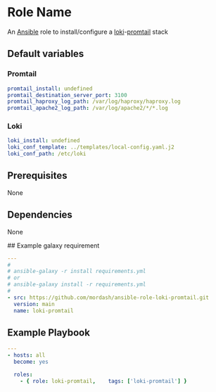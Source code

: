 # Role Name

An [Ansible](https://www.ansible.com) role to install/configure a [loki](https://grafana.com/oss/loki/)-[promtail](https://grafana.com/docs/loki/latest/clients/promtail/) stack

## Default variables

### Promtail

```yaml
promtail_install: undefined
promtail_destination_server_port: 3100
promtail_haproxy_log_path: /var/log/haproxy/haproxy.log
promtail_apache2_log_path: /var/log/apache2/*/*.log
```

### Loki

```yaml
loki_install: undefined
loki_conf_template: ../templates/local-config.yaml.j2
loki_conf_path: /etc/loki
```

## Prerequisites

None

## Dependencies

None

## Example galaxy requirement

```yaml
---
#
# ansible-galaxy -r install requirements.yml
# or
# ansible-galaxy install -r requirements.yml
#
- src: https://github.com/mordash/ansible-role-loki-promtail.git
  version: main
  name: loki-promtail
```

## Example Playbook

```yaml
---
- hosts: all
  become: yes

  roles:
    - { role: loki-promtail,    tags: ['loki-promtail'] }
```

